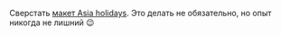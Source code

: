 Сверстать [макет Asia holidays](homework3_bonus.psd). Это делать не обязательно, но опыт никогда не лишний :wink: